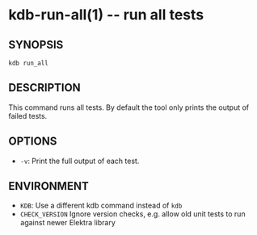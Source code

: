 # kdb-run-all(1) -- run all tests

## SYNOPSIS

`kdb run_all`

## DESCRIPTION

This command runs all tests. By default the tool only prints the output of failed tests.

## OPTIONS

- `-v`:
  Print the full output of each test.

## ENVIRONMENT

- `KDB`:
  Use a different kdb command instead of `kdb`
- `CHECK_VERSION`
  Ignore version checks, e.g. allow old unit tests to
  run against newer Elektra library
